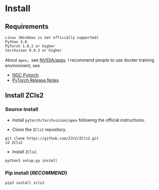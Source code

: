 
# Install

## Requirements


    Linux (Windows is not officially supported)
    Python 3.8
    PyTorch 1.8.2 or higher
    torchvison 0.9.2 or higher

About `apex`，see [NVIDIA/apex](https://github.com/NVIDIA/apex). I recommend people to use docker training environment, see

* [NGC Pytorch](https://catalog.ngc.nvidia.com/orgs/nvidia/containers/pytorch)
* [PyTorch Release Notes](https://docs.nvidia.com/deeplearning/frameworks/pytorch-release-notes/index.html)

## Install ZCls2

### Source install

* Install `pytorch/torchvision/apex` following the official instructions.

* Clone the `ZCls2` repository.

```
git clone https://github.com/ZJCV/ZCls2.git
cd ZCls2
```

* Install `ZCls2`.

```
python3 setup.py install
```

### Pip install (*RECOMMEND*)

```python
pip3 install zcls2
```